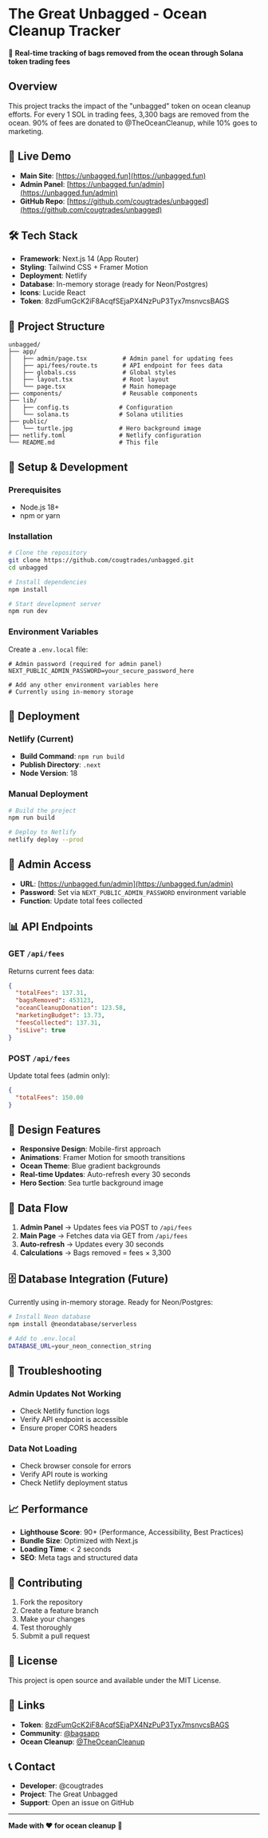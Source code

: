 # The Great Unbagged - Ocean Cleanup Tracker

🌊 **Real-time tracking of bags removed from the ocean through Solana token trading fees**

## Overview

This project tracks the impact of the "unbagged" token on ocean cleanup efforts. For every 1 SOL in trading fees, 3,300 bags are removed from the ocean. 90% of fees are donated to @TheOceanCleanup, while 10% goes to marketing.

## 🚀 Live Demo

- **Main Site**: [https://unbagged.fun](https://unbagged.fun)
- **Admin Panel**: [https://unbagged.fun/admin](https://unbagged.fun/admin)
- **GitHub Repo**: [https://github.com/cougtrades/unbagged](https://github.com/cougtrades/unbagged)

## 🛠️ Tech Stack

- **Framework**: Next.js 14 (App Router)
- **Styling**: Tailwind CSS + Framer Motion
- **Deployment**: Netlify
- **Database**: In-memory storage (ready for Neon/Postgres)
- **Icons**: Lucide React
- **Token**: 8zdFumGcK2iF8AcqfSEjaPX4NzPuP3Tyx7msnvcsBAGS

## 📁 Project Structure

```
unbagged/
├── app/
│   ├── admin/page.tsx          # Admin panel for updating fees
│   ├── api/fees/route.ts       # API endpoint for fees data
│   ├── globals.css             # Global styles
│   ├── layout.tsx              # Root layout
│   └── page.tsx                # Main homepage
├── components/                 # Reusable components
├── lib/
│   ├── config.ts              # Configuration
│   └── solana.ts              # Solana utilities
├── public/
│   └── turtle.jpg             # Hero background image
├── netlify.toml               # Netlify configuration
└── README.md                  # This file
```

## 🔧 Setup & Development

### Prerequisites
- Node.js 18+
- npm or yarn

### Installation
```bash
# Clone the repository
git clone https://github.com/cougtrades/unbagged.git
cd unbagged

# Install dependencies
npm install

# Start development server
npm run dev
```

### Environment Variables
Create a `.env.local` file:
```env
# Admin password (required for admin panel)
NEXT_PUBLIC_ADMIN_PASSWORD=your_secure_password_here

# Add any other environment variables here
# Currently using in-memory storage
```

## 🚀 Deployment

### Netlify (Current)
- **Build Command**: `npm run build`
- **Publish Directory**: `.next`
- **Node Version**: 18

### Manual Deployment
```bash
# Build the project
npm run build

# Deploy to Netlify
netlify deploy --prod
```

## 🔐 Admin Access

- **URL**: [https://unbagged.fun/admin](https://unbagged.fun/admin)
- **Password**: Set via `NEXT_PUBLIC_ADMIN_PASSWORD` environment variable
- **Function**: Update total fees collected

## 📊 API Endpoints

### GET `/api/fees`
Returns current fees data:
```json
{
  "totalFees": 137.31,
  "bagsRemoved": 453123,
  "oceanCleanupDonation": 123.58,
  "marketingBudget": 13.73,
  "feesCollected": 137.31,
  "isLive": true
}
```

### POST `/api/fees`
Update total fees (admin only):
```json
{
  "totalFees": 150.00
}
```

## 🎨 Design Features

- **Responsive Design**: Mobile-first approach
- **Animations**: Framer Motion for smooth transitions
- **Ocean Theme**: Blue gradient backgrounds
- **Real-time Updates**: Auto-refresh every 30 seconds
- **Hero Section**: Sea turtle background image

## 🔄 Data Flow

1. **Admin Panel** → Updates fees via POST to `/api/fees`
2. **Main Page** → Fetches data via GET from `/api/fees`
3. **Auto-refresh** → Updates every 30 seconds
4. **Calculations** → Bags removed = fees × 3,300

## 🗄️ Database Integration (Future)

Currently using in-memory storage. Ready for Neon/Postgres:

```bash
# Install Neon database
npm install @neondatabase/serverless

# Add to .env.local
DATABASE_URL=your_neon_connection_string
```

## 🐛 Troubleshooting

### Admin Updates Not Working
- Check Netlify function logs
- Verify API endpoint is accessible
- Ensure proper CORS headers

### Data Not Loading
- Check browser console for errors
- Verify API route is working
- Check Netlify deployment status

## 📈 Performance

- **Lighthouse Score**: 90+ (Performance, Accessibility, Best Practices)
- **Bundle Size**: Optimized with Next.js
- **Loading Time**: < 2 seconds
- **SEO**: Meta tags and structured data

## 🤝 Contributing

1. Fork the repository
2. Create a feature branch
3. Make your changes
4. Test thoroughly
5. Submit a pull request

## 📝 License

This project is open source and available under the MIT License.

## 🔗 Links

- **Token**: [8zdFumGcK2iF8AcqfSEjaPX4NzPuP3Tyx7msnvcsBAGS](https://bags.fm/8zdFumGcK2iF8AcqfSEjaPX4NzPuP3Tyx7msnvcsBAGS)
- **Community**: [@bagsapp](https://x.com/i/communities/1951105698575577552)
- **Ocean Cleanup**: [@TheOceanCleanup](https://twitter.com/TheOceanCleanup)

## 📞 Contact

- **Developer**: @cougtrades
- **Project**: The Great Unbagged
- **Support**: Open an issue on GitHub

---

**Made with ❤️ for ocean cleanup** 🌊 